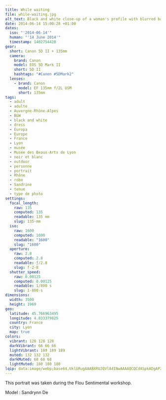 ```yaml
---
title: While waiting
file: while-waiting.jpg
alt_text: Black and white close-up of a woman's profile with blurred background.
date: 2014-06-14 15:00:28 +01:00
dates:
  iso: "'2014-06-14'"
  human: "'14 June 2014'"
  timestamp: 1402754428
gear:
  short: Canon 5D II + 135mm
  camera:
    brand: Canon
    model: EOS 5D Mark II
    short: 5D II
    hashtags: "#Canon #5DMark2"
  lenses:
    - brand: Canon
      model: EF 135mm f/2L USM
      short: 135mm
tags:
  - adult
  - adulte
  - Auvergne-Rhône-Alpes
  - B&W
  - black and white
  - dress
  - Europa
  - Europe
  - France
  - Lyon
  - musée
  - Musée des Beaux-Arts de Lyon
  - noir et blanc
  - outdoor
  - personne
  - portrait
  - Rhône
  - robe
  - Sandrine
  - tenue
  - type de photo
settings:
  focal_length:
    raw: 135
    computed: 135
    readable: 135 mm
    slug: 135-mm
  iso:
    raw: 1600
    computed: 1600
    readable: "1600"
    slug: "1600"
  aperture:
    raw: 2.8
    computed: 2.8
    readable: ƒ/2.8
    slug: f-2-8
  shutter_speed:
    raw: 0.00125
    computed: 0.00125
    readable: 1/800 s
    slug: 1-800-s
dimensions:
  width: 3500
  height: 1969
geo:
  latitude: 45.766963495
  longitude: 4.833379825
  country: France
  city: Lyon
  map: true
colors:
  vibrant: 128 128 128
  darkVibrant: 66 66 66
  lightVibrant: 189 189 189
  muted: 132 132 132
  darkMuted: 68 68 68
  lightMuted: 180 180 180
lqip: data:image/webp;base64,UklGRugAAABXRUJQVlA4INwAAAAQCQCdASpkADgAP2mixVizv7+qNJVbM/AtCWkAAIu/mIwhP+Gs5+Oc1LLveshJmeoD9+FgdbW9eFqD0Ot/rVaVy5MS1K9uFqrld8ivaYkjIAAA/hEkHTzHvOROkZX4XzlzD3SiExxEX1fMLphJm9Uq5ZQVxcNO4Q8+mIcAi3zQVg/wWwnQw3F0E8ydLmMkkkhvNGdaM3M8eytgCmSC47aDZmAQLhmaKIREGBtS14oYeCPHCLjt/suv8rezk2jCtdxjKj4eb7UWST8VlqG+AX8dCwws6Wn66KviIAAA
---
```


This portrait was taken during the Flou Sentimental workshop.

Model : Sandrynn De
